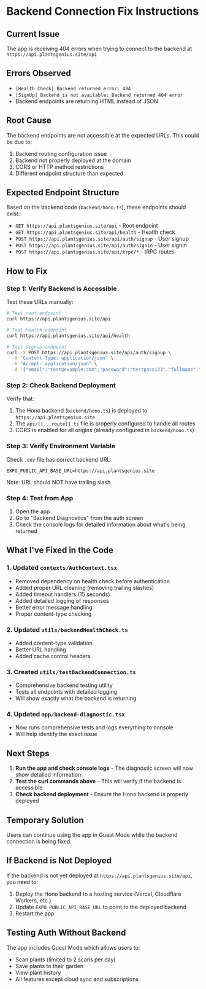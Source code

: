 # Backend Connection Fix Instructions

## Current Issue
The app is receiving 404 errors when trying to connect to the backend at `https://api.plantsgenius.site/api`

## Errors Observed
- `[Health Check] Backend returned error: 404`
- `[SignUp] Backend is not available: Backend returned 404 error`
- Backend endpoints are returning HTML instead of JSON

## Root Cause
The backend endpoints are not accessible at the expected URLs. This could be due to:
1. Backend routing configuration issue
2. Backend not properly deployed at the domain
3. CORS or HTTP method restrictions
4. Different endpoint structure than expected

## Expected Endpoint Structure
Based on the backend code (`backend/hono.ts`), these endpoints should exist:
- `GET https://api.plantsgenius.site/api` - Root endpoint
- `GET https://api.plantsgenius.site/api/health` - Health check
- `POST https://api.plantsgenius.site/api/auth/signup` - User signup
- `POST https://api.plantsgenius.site/api/auth/signin` - User signin
- `POST https://api.plantsgenius.site/api/trpc/*` - tRPC routes

## How to Fix

### Step 1: Verify Backend is Accessible
Test these URLs manually:

```bash
# Test root endpoint
curl https://api.plantsgenius.site/api

# Test health endpoint
curl https://api.plantsgenius.site/api/health

# Test signup endpoint
curl -X POST https://api.plantsgenius.site/api/auth/signup \
  -H "Content-Type: application/json" \
  -H "Accept: application/json" \
  -d '{"email":"test@example.com","password":"testpass123","fullName":"Test User"}'
```

### Step 2: Check Backend Deployment
Verify that:
1. The Hono backend (`backend/hono.ts`) is deployed to `https://api.plantsgenius.site`
2. The `api/[[...route]].ts` file is properly configured to handle all routes
3. CORS is enabled for all origins (already configured in `backend/hono.ts`)

### Step 3: Verify Environment Variable
Check `.env` file has correct backend URL:
```
EXPO_PUBLIC_API_BASE_URL=https://api.plantsgenius.site
```

Note: URL should NOT have trailing slash

### Step 4: Test from App
1. Open the app
2. Go to "Backend Diagnostics" from the auth screen
3. Check the console logs for detailed information about what's being returned

## What I've Fixed in the Code

### 1. Updated `contexts/AuthContext.tsx`
- Removed dependency on health check before authentication
- Added proper URL cleaning (removing trailing slashes)
- Added timeout handlers (15 seconds)
- Added detailed logging of responses
- Better error message handling
- Proper content-type checking

### 2. Updated `utils/backendHealthCheck.ts`
- Added content-type validation
- Better URL handling
- Added cache control headers

### 3. Created `utils/testBackendConnection.ts`
- Comprehensive backend testing utility
- Tests all endpoints with detailed logging
- Will show exactly what the backend is returning

### 4. Updated `app/backend-diagnostic.tsx`
- Now runs comprehensive tests and logs everything to console
- Will help identify the exact issue

## Next Steps

1. **Run the app and check console logs** - The diagnostic screen will now show detailed information
2. **Test the curl commands above** - This will verify if the backend is accessible
3. **Check backend deployment** - Ensure the Hono backend is properly deployed

## Temporary Solution
Users can continue using the app in Guest Mode while the backend connection is being fixed.

## If Backend is Not Deployed
If the backend is not yet deployed at `https://api.plantsgenius.site/api`, you need to:
1. Deploy the Hono backend to a hosting service (Vercel, Cloudflare Workers, etc.)
2. Update `EXPO_PUBLIC_API_BASE_URL` to point to the deployed backend
3. Restart the app

## Testing Auth Without Backend
The app includes Guest Mode which allows users to:
- Scan plants (limited to 2 scans per day)
- Save plants to their garden
- View plant history
- All features except cloud sync and subscriptions
